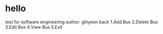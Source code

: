# hello
test for software engineering
author: gihyeon back
1.Add Bus 
2.Delete Bus
3.Edit Bus
4.View Bus
5.Exit
